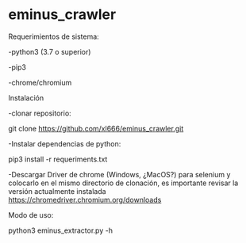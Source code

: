 # eminus_crawler

Requerimientos de sistema:

-python3 (3.7 o superior)

-pip3

-chrome/chromium

Instalación

-clonar repositorio: 

  git clone https://github.com/xl666/eminus_crawler.git
  

-Instalar dependencias de python:

   pip3 install -r requeriments.txt

-Descargar Driver de chrome (Windows, ¿MacOS?) para selenium y colocarlo en el mismo directorio de clonación, es importante revisar la versión actualmente instalada 
https://chromedriver.chromium.org/downloads

   
Modo de uso:

python3 eminus_extractor.py -h 
